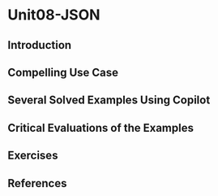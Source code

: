 #  Unit08-JSON
## Introduction
## Compelling Use Case
## Several Solved Examples Using Copilot
## Critical Evaluations of the Examples
## Exercises
## References
